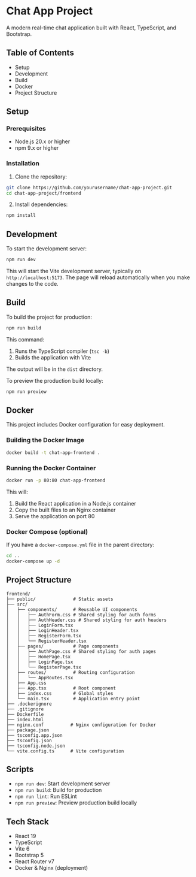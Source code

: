 # Chat App Project

A modern real-time chat application built with React, TypeScript, and Bootstrap.

## Table of Contents
- Setup
- Development
- Build
- Docker
- Project Structure

## Setup

### Prerequisites
- Node.js 20.x or higher
- npm 9.x or higher

### Installation

1. Clone the repository:
```bash
git clone https://github.com/yourusername/chat-app-project.git
cd chat-app-project/frontend
```

2. Install dependencies:
```bash
npm install
```

## Development

To start the development server:

```bash
npm run dev
```

This will start the Vite development server, typically on `http://localhost:5173`. The page will reload automatically when you make changes to the code.

## Build

To build the project for production:

```bash
npm run build
```

This command:
1. Runs the TypeScript compiler (`tsc -b`)
2. Builds the application with Vite

The output will be in the `dist` directory.

To preview the production build locally:

```bash
npm run preview
```

## Docker

This project includes Docker configuration for easy deployment.

### Building the Docker Image

```bash
docker build -t chat-app-frontend .
```

### Running the Docker Container

```bash
docker run -p 80:80 chat-app-frontend
```

This will:
1. Build the React application in a Node.js container
2. Copy the built files to an Nginx container
3. Serve the application on port 80

### Docker Compose (optional)

If you have a `docker-compose.yml` file in the parent directory:

```bash
cd ..
docker-compose up -d
```

## Project Structure

```
frontend/
├── public/              # Static assets
├── src/
│   ├── components/      # Reusable UI components
│   │   ├── AuthForm.css # Shared styling for auth forms
│   │   ├── AuthHeader.css # Shared styling for auth headers
│   │   ├── LoginForm.tsx
│   │   ├── LoginHeader.tsx
│   │   ├── RegisterForm.tsx
│   │   └── RegisterHeader.tsx
│   ├── pages/           # Page components
│   │   ├── AuthPage.css # Shared styling for auth pages
│   │   ├── HomePage.tsx
│   │   ├── LoginPage.tsx
│   │   └── RegisterPage.tsx
│   ├── routes/          # Routing configuration
│   │   └── AppRoutes.tsx
│   ├── App.css
│   ├── App.tsx          # Root component
│   ├── index.css        # Global styles
│   └── main.tsx         # Application entry point
├── .dockerignore
├── .gitignore
├── Dockerfile
├── index.html
├── nginx.conf          # Nginx configuration for Docker
├── package.json
├── tsconfig.app.json
├── tsconfig.json
├── tsconfig.node.json
└── vite.config.ts      # Vite configuration
```

## Scripts

- `npm run dev`: Start development server
- `npm run build`: Build for production
- `npm run lint`: Run ESLint
- `npm run preview`: Preview production build locally

## Tech Stack

- React 19
- TypeScript
- Vite 6
- Bootstrap 5
- React Router v7
- Docker & Nginx (deployment)